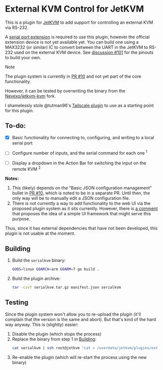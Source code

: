 # External KVM Control for JetKVM

This is a plugin for [JetKVM](https://jetkvm.com/) to add support for controlling an external KVM via RS-232.

A [serial port extension](https://jetkvm.com/docs/peripheral-devices/extension-port) is required to use this plugin, however the official extension device is not yet available yet.  You can build one using a MAX3232 (or similar) IC to convert between the UART in the JetKVM to RS-232 used on the external KVM device.  See [discussion #101](https://github.com/jetkvm/kvm/discussions/101) for the pinouts to build your own. 

> [!NOTE]
> The plugin system is currently in [PR #10](https://github.com/jetkvm/kvm/pull/10) and not yet part of the core functionality.
> 
> However, it can be tested by overwriting the binary from the [Nevexo/jetkvm-kvm](https://github.com/Nevexo/jetkvm-kvm) fork. 

I shamelessly stole @tutman96's [Tailscale plugin](https://github.com/tutman96/jetkvm-plugin-tailscale) to use as a starting point for this plugin.


## To-do:

- [x] Basic functionality for connecting to, configuring, and writing to a local serial port

- [ ] Configure number of inputs, and the serial command for each one <sup>1</sup>

- [ ] Display a dropdown in the Action Bar for switching the input on the remote KVM <sup>2</sup>

**Notes:**
1. This (likely) depends on the "Basic JSON configuration management" bullet in [PR #10](https://github.com/jetkvm/kvm/pull/10), which is noted to be in a separate PR.  Until then, the only way will be to manually edit a JSON configuration file.
2. There is not currently a way to add functionality to the web UI via the proposed plugin system as it sits currently.  However, there is [a comment](https://github.com/jetkvm/kvm/discussions/9#discussioncomment-11756044) that proposes the idea of a simple UI framework that might serve this purpose.

Thus, since it has external dependencies that have not been developed, this plugin is not usable at the moment.


## Building

1. Build the `serialkvm` binary:
   ```bash
   GOOS=linux GOARCH=arm GOARM=7 go build .
   ``` 

2. Build the plugin archive:
   ```bash
   tar -czvf serialkvm.tar.gz manifest.json serialkvm
   ```


## Testing

Since the plugin system won't allow you to re-upload the plugin (it'll complain that the version is the same and abort).  But that's kind of the hard way anyway.  This is (slightly) easier:

1. Disable the plugin (which stops the process)
2. Replace the binary from step 1 in [Building](#building):
   ```bash
   cat serialkvm | ssh root@jetkvm "cat > /userdata/jetkvm/plugins/extracts/<uuid>/serialkvm"
   ```
3. Re-enable the plugin (which will re-start the process using the new binary)
